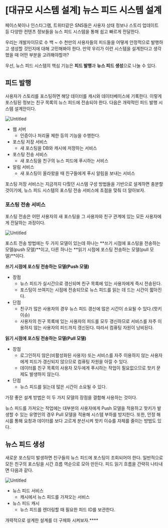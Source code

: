 # [대규모 시스템 설계] 뉴스 피드 시스템 설계

페이스북이나 인스타그램, 트위터같은 SNS들은 사용자 상태 정보나 스토리 업데이트 등 다양한 컨텐츠 정보들을 뉴스 피드 시스템을 통해 쉽고 빠르게 전달한다.

우리는 개발자이므로 수 백 ~ 수 천만의 사용자들의 피드들을 어떻게 안정적으로 발행하고 생성할 것인지에 대해 고민해봐야 한다. 만약 우리가 이런 시스템을 설계한다고 생각했을 때 어떤 부분을 고려해야할까?

우선, 뉴스 피드 시스템의 핵심 기능은 **피드 발행**과 **뉴스 피드 생성**으로 나눌 수 있다.

## 피드 발행

사용자가 스토리를 포스팅하면 해당 데이터를 캐시와 데이터베이스에 기록한다.
이렇게 포스팅된 정보는 친구 목록의 뉴스 피드에 전송되야 한다.
다음은 개략적인 피드 발행 시스템 설계안이다.

![Untitled](https://s3-us-west-2.amazonaws.com/secure.notion-static.com/3452b5c5-47ad-4a87-84e2-8bb6e71127d0/Untitled.png)

- 웹 서버
  - 인증이나 처리율 제한 등의 기능을 수행한다.
- 포스팅 저장 서비스
  - 새 포스팅을 DB와 캐시에 저장하는 서비스
- 포스팅 전송 서비스
  - 새 포스팅을 친구의 뉴스 피드에 푸시하는 서비스
- 알림 서비스
  - 새 포스팅이 올라왔을 때 친구들에게 푸시 알림을 보내는 서비스


포스팅 저장 서비스는 지금까지 다뤘던 시스템 구성 방법들을 기반으로 설계하면 충분할 것이기에, 뉴스 피드 시스템의 포스팅 전송 서비스에 초점을 맞춰 더 알아보자.

### 포스팅 전송 서비스

포스팅 전송은 어떤 사용자의 새 포스팅을 그 사용자와 친구 관계에 있는 모든 사용자에게 전달하는 과정이다.

![Untitled](https://s3-us-west-2.amazonaws.com/secure.notion-static.com/ec885245-d6d5-49bc-90b7-7ab3db1fd5ae/Untitled.png)

포스트 전송 방법에는 두 가지 모델이 있는데 하나는 **쓰기 시점에 포스팅을 전송하는 모델(push 모델)**이고, 다른 하나는 **읽기 시점에 포스팅 전송하는 모델(pull 모델)**이다.

**쓰기 시점에 포스팅 전송하는 모델(Push 모델)**

- 장점
  - 뉴스 피드가 실시간으로 갱신되며 친구 목록에 있는 사용자에게 즉시 전송된다.
  - 포스팅이 쓰여지는 시점에 전송되므로 뉴스 피드를 읽는 데 드는 시간이 짧아진다.
- 단점
  - 친구가 많은 사용자의 경우 뉴스 피드 갱신에 많은 시간이 소요될 수 있다.(핫키 이슈)
  - 사용자의 친구 목록에 있는 사용자의 피드를 모두 갱신하므로 서비스를 자주 이용하지 않는 사용자의 피드까지 갱신된다. 따라서 컴퓨팅 자원이 낭비된다.

**읽기 시점에 포스팅 전송하는 모델(Pull 모델)**

- 장점
  - 로그인하지 않은(비활성화된 사용자) 또는 서비스를 자주 이용하지 않는 사용자에게 피드가 갱신되지 않으므로 컴퓨팅 자원을 아낄 수 있다.
  - 데이터를 친구 목록의 사용자 모두에게 푸시하는 작업이 필요없으므로 핫키 문제도 발생하지 않는다.
- 단점
  - 뉴스 피드를 읽는데 많은 시간이 소요될 수 있다.


가장 좋은 설계 방법은 이 두 가지 모델의 장점을 결합해 사용하는 것이다.

뉴스 피드를 가져오는 작업에는 대부분의 사용자에게 Push 모델을 적용하고 핫키가 발생할 수 있는 유명인의 경우 Pull 모델을 적용해 시스템 부하를 방지한다. 또한, 안정 해시를 통해 요청과 데이터를 보다 고르게 분산시켜 핫키 이슈를 자체를 줄이는 방법도 있다.

## 뉴스 피드 생성

새로운 포스팅이 발생하면 친구들의 뉴스 피드에 포스팅이 조회되어야 한다.
일반적으로 모든 친구의 포스팅을 시간 흐름 역순으로 모아 만든다.
피드 읽기 흐름을 간략히 나타내면 다음과 같다.

![Untitled](https://s3-us-west-2.amazonaws.com/secure.notion-static.com/c439ea7c-7679-4134-97c3-a9f4a99267a7/Untitled.png)

- 뉴스 피드 서비스
  - 캐시에서 뉴스 피드를 가져오는 서비스
- 뉴스 피드 캐시
  - 뉴스 피드를 렌더링할 때 필요한 피드 ID를 보관한다.


개략적으로 설계한 설계를 더 구체화 시켜보자.****